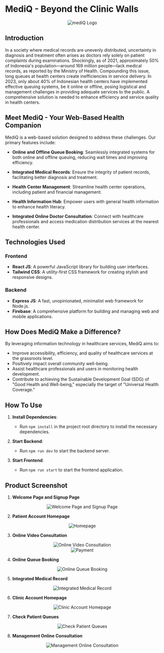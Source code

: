 # MediQ - Beyond the Clinic Walls

<div align="center">
  <img src="mediq_Logo.png" alt="mediQ Logo" />
</div>

## Introduction

In a society where medical records are unevenly distributed, uncertainty in diagnosis and treatment often arises as doctors rely solely on patient complaints during examinations. Shockingly, as of 2021, approximately 50% of Indonesia's population—around 169 million people—lack medical records, as reported by the Ministry of Health. Compounding this issue, long queues at health centers create inefficiencies in service delivery. In 2023, only about 40% of Indonesian health centers have implemented effective queuing systems, be it online or offline, posing logistical and management challenges in providing adequate services to the public. A comprehensive solution is needed to enhance efficiency and service quality in health centers.

## Meet MediQ - Your Web-Based Health Companion

MediQ is a web-based solution designed to address these challenges. Our primary features include:

- **Online and Offline Queue Booking**: Seamlessly integrated systems for both online and offline queuing, reducing wait times and improving efficiency.

- **Integrated Medical Records**: Ensure the integrity of patient records, facilitating better diagnosis and treatment.

- **Health Center Management**: Streamline health center operations, including patient and financial management.

- **Health Information Hub**: Empower users with general health information to enhance health literacy.

- **Integrated Online Doctor Consultation**: Connect with healthcare professionals and access medication distribution services at the nearest health center.

## Technologies Used

### Frontend
- **React JS**: A powerful JavaScript library for building user interfaces.
- **Tailwind CSS**: A utility-first CSS framework for creating stylish and responsive designs.

### Backend
- **Express JS**: A fast, unopinionated, minimalist web framework for Node.js.
- **Firebase**: A comprehensive platform for building and managing web and mobile applications.

## How Does MediQ Make a Difference?

By leveraging information technology in healthcare services, MediQ aims to:

- Improve accessibility, efficiency, and quality of healthcare services at the grassroots level.
- Positively impact overall community well-being.
- Assist healthcare professionals and users in monitoring health development.
- Contribute to achieving the Sustainable Development Goal (SDG) of "Good Health and Well-being," especially the target of "Universal Health Coverage."


## How To Use
1. **Install Dependencies**:
   - Run `npm install` in the project root directory to install the necessary dependencies.

2. **Start Backend**:
   - Run `npm run dev` to start the backend server.

3. **Start Frontend**:
   - Run `npm run start` to start the frontend application.

## Product Screenshot

1. **Welcome Page and Signup Page**
<div align="center">
  <img src="1.png" alt="Welcome Page and Signup Page" />
</div> 

2. **Patient Account Homepage**

<div align="center">
  <img src="2.png" alt="Homepage" />
</div>

3. **Online Video Consultation**
   
<div align="center">
  <img src="3.png" alt="Online Video Consultation" />
</div>

<div align="center">
  <img src="4.png" alt="Payment" />
</div>

4. **Online Queue Booking**

<div align="center">
  <img src="maps.png" alt="Online Queue Booking" />
</div>
   
5. **Integrated Medical Record**

<div align="center">
  <img src="6.png" alt="Integrated Medical Record" />
</div> 

6. **Clinic Account Homepage**

<div align="center">
  <img src="7.png" alt="Clinic Account Homepage" />
</div> 

7. **Check Patient Queues**

<div align="center">
  <img src="8.png" alt="Check Patient Queues" />
</div> 
   
8. **Management Online Consultation**

<div align="center">
  <img src="9.png" alt="Management Online Consultation" />
</div> 

   
